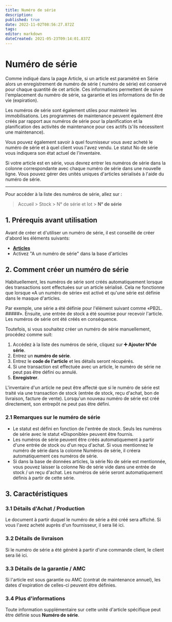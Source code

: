 ```yaml
---
title: Numéro de série
description: 
published: true
date: 2022-11-02T08:56:27.872Z
tags: 
editor: markdown
dateCreated: 2021-05-23T09:14:01.837Z
---
```


# Numéro de série
Comme indiqué dans la page Article, si un article est paramètré en Série alors un enregistrement de numéro de série ( numéro de série) est conservé pour chaque quantité de cet article. Ces informations permettent de suivre l'emplacement du numéro de série, sa garantie et les informations de fin de vie (expiration).

Les numéros de série sont également utiles pour maintenir les immobilisations. Les programmes de maintenance peuvent également être créés par rapport aux numéros de série pour la planification et la planification des activités de maintenance pour ces actifs (s'ils nécessitent une maintenance).

Vous pouvez également savoir à quel fournisseur vous avez acheté le numéro de série et à quel client vous l'avez vendu. Le statut No de série vous indiquera son état actuel de l'inventaire.

Si votre article est en série, vous devrez entrer les numéros de série dans la colonne correspondante avec chaque numéro de série dans une nouvelle ligne. Vous pouvez gérer des unités uniques d'articles sérialisés à l'aide du numéro de série.

---

Pour accéder à la liste des numéros de série, allez sur :

> Accueil > Stock > N° de série et lot > **N° de série**

## 1. Prérequis avant utilisation

Avant de créer et d'utiliser un numéro de série, il est conseillé de créer d'abord les éléments suivants:

- **[Articles](/stocks/item)**
- Activez "A un numéro de série" dans la base d'articles

## 2. Comment créer un numéro de série 

Habituellement, les numéros de série sont créés automatiquement lorsque des transactions sont effectuées sur un article sérialisé. Cela ne fonctionne que lorsque «A un numéro de série» est activé et qu'une série est définie dans le masque d'articles.

Par exemple, une série a été définie pour l'élément suivant comme «PB2L. #####». Ensuite, une entrée de stock a été soumise pour recevoir l'article. Les numéros de série ont été créés en conséquence.

Toutefois, si vous souhaitez créer un numéro de série manuellement, procédez comme suit:

1. Accédez à la liste des numéros de série, cliquez sur **:heavy_plus_sign: Ajouter N°de série**.
2. Entrez un **numéro de série**.
3. Entrez le **code de l'article** et les détails seront récupérés.
4. Si une transaction est effectuée avec un article, le numéro de série ne peut pas être défini ou annulé.
5. **Enregistrer**.

L'inventaire d'un article ne peut être affecté que si le numéro de série est traité via une transaction de stock (entrée de stock, reçu d'achat, bon de livraison, facture de vente). Lorsqu'un nouveau numéro de série est créé directement, son entrepôt ne peut pas être défini.

### 2.1 Remarques sur le numéro de série 

- Le statut est défini en fonction de l'entrée de stock.
Seuls les numéros de série avec le statut «Disponible» peuvent être fournis.
- Les numéros de série peuvent être créés automatiquement à partir d'une entrée de stock ou d'un reçu d'achat. Si vous mentionnez le numéro de série dans la colonne Numéros de série, il créera automatiquement ces numéros de série.
- Si dans la base de données articles, la série No de série est mentionnée, vous pouvez laisser la colonne No de série vide dans une entrée de stock / un reçu d'achat. Les numéros de série seront automatiquement définis à partir de cette série.

## 3. Caractéristiques 
### 3.1 Détails d'Achat / Production

Le document à partir duquel le numéro de série a été créé sera affiché. Si vous l'avez acheté auprès d'un fournisseur, il sera lié ici.

### 3.2 Détails de livraison

Si le numéro de série a été généré à partir d'une commande client, le client sera lié ici.

### 3.3 Détails de la garantie / AMC

Si l'article est sous garantie ou AMC (contrat de maintenance annuel), les dates d'expiration de celles-ci peuvent être définies.

### 3.4 Plus d'informations

Toute information supplémentaire sur cette unité d'article spécifique peut être définie sous **Numéro de série**.
